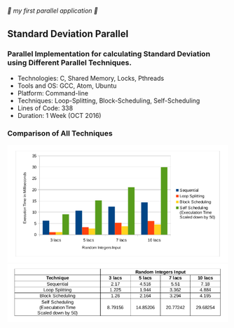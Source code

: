 ###### :rocket: my first parallel application :rocket:
## Standard Deviation Parallel
### Parallel Implementation for calculating Standard Deviation using Different Parallel Techniques.

* Technologies: C, Shared Memory, Locks, Pthreads
* Tools and OS: GCC, Atom, Ubuntu
* Platform: Command-line
* Techniques: Loop-Splitting, Block-Scheduling, Self-Scheduling
* Lines of Code: 338
* Duration: 1 Week (OCT 2016)

### Comparison of All Techniques
![graph](graph.png)
![table](table.png)
